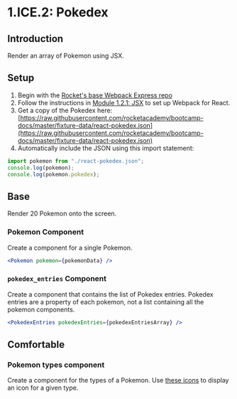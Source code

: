 # 1.ICE.2: Pokedex

## Introduction

Render an array of Pokemon using JSX.

## Setup

1. Begin with the [Rocket's base Webpack Express repo](https://github.com/rocketacademy/webpack-mvc-base-bootcamp.git)
2. Follow the instructions in [Module 1.2.1: JSX](../1.2.1-jsx-intro#setup) to set up Webpack for React.
3. Get a copy of the Pokedex here: [https://raw.githubusercontent.com/rocketacademy/bootcamp-docs/master/fixture-data/react-pokedex.json](https://raw.githubusercontent.com/rocketacademy/bootcamp-docs/master/fixture-data/react-pokedex.json)
4. Automatically include the JSON using this import statement:

```jsx
import pokemon from "./react-pokedex.json";
console.log(pokemon);
console.log(pokemon.pokedex);
```

## Base

Render 20 Pokemon onto the screen.

### Pokemon Component

Create a component for a single Pokemon.

```jsx
<Pokemon pokemon={pokemonData} />
```

### `pokedex_entries` Component

Create a component that contains the list of Pokedex entries. Pokedex entries are a property of each pokemon, not a list containing all the pokemon components.

```jsx
<PokedexEntries pokedexEntries={pokedexEntriesArray} />
```

## Comfortable

### Pokemon types component

Create a component for the types of a Pokemon. Use [these icons](https://commons.wikimedia.org/wiki/Category:Pok%C3%A9mon_types_icons) to display an icon for a given type.
